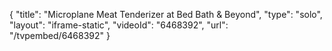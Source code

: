 {
    "title": "Microplane Meat Tenderizer at Bed Bath & Beyond",
    "type": "solo",
    "layout": "iframe-static",
    "videoId": "6468392",
    "url": "\/tvpembed\/6468392"
}